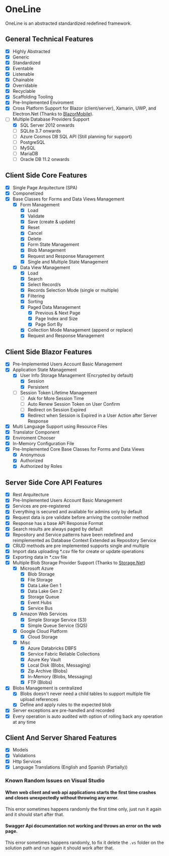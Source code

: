# OneLine

OneLine is an abstracted standardized redefined framework.

## General Technical Features 

- [x] Highly Abstracted
- [x] Generic
- [x] Standardized
- [x] Eventable
- [x] Listenable
- [x] Chainable
- [x] Overridable
- [x] Recyclable
- [x] Scaffolding Tooling
- [x] Pre-Implemented Enviroment
- [x] Cross Platform Support for Blazor (client/server), Xamarin, UWP, and Electron.Net (Thanks to [BlazorMobile](https://github.com/Daddoon/BlazorMobile)).
- [ ] Multiple Database Providers Support
  - [x] SQL Server 2012 onwards
  - [ ] SQLite 3.7 onwards
  - [ ] Azure Cosmos DB SQL API (Still planning for support)
  - [ ] PostgreSQL
  - [ ] MySQL
  - [ ] MariaDB
  - [ ] Oracle DB 11.2 onwards

## Client Side Core Features

- [x] Single Page Arquitecture (SPA)
- [x] Componetized
- [x] Base Classes for Forms and Data Views Management
  - [x] Form Management 
    - [x] Load
    - [x] Validate
    - [x] Save (create & update)
    - [x] Reset
    - [x] Cancel
    - [x] Delete
    - [x] Form State Management
    - [x] Blob Management
    - [x] Request and Response Management
    - [x] Single and Multiple State Management  
  - [x] Data View Management
    - [x] Load
    - [x] Search
    - [x] Select Record/s
    - [x] Records Selection Mode (single or multiple)
    - [x] Filtering
    - [x] Sorting
    - [x] Paged Data Management
      - [x] Previous & Next Page
      - [x] Page Index and Size
      - [x] Page Sort By
    - [x] Collection Mode Management (append or replace)
    - [x] Request and Response Management
  
## Client Side Blazor Features

- [x] Pre-Implemented Users Account Basic Management
- [x] Application State Management
  - [x] User Info Storage Management (Encrypted by default)
    - [x] Session
    - [x] Persistent
  - [ ] Session Token Lifetime Management
    - [ ] Ask for More Session Time
    - [ ] Auto Renew Session Token on User Confirm
    - [ ] Redirect on Session Expired
    - [x] Redirect when Session is Expired in a User Action after Server Response 
- [x] Multi Language Support using Resource Files
- [x] Translator Component
- [x] Enviroment Chooser
- [x] In-Memory Configuration File
- [x] Pre-Implemented Core Base Classes for Forms and Data Views
  - [x] Anonymous
  - [x] Authorized
  - [x] Authorized by Roles

## Server Side Core API Features
- [x] Rest Arquitecture
- [x] Pre-Implemented Users Account Basic Management
- [x] Services are pre-registered
- [x] Everything is secured and available for admins only by default
- [x] Request data is pre validate before arriving the controller method
- [x] Response has a base API Response Format
- [x] Search results are always paged by default
- [x] Repository and Service patterns have been redefined and reimplemented as Database Context Extended as Repository Service
- [x] CRUD methods are pre implemented supports single and multiple
- [x] Import data uploading *.csv file for create or update operations
- [x] Exporting data in *.csv file
- [x] Multiple Blob Storage Provider Support (Thanks to [Storage.Net](https://github.com/aloneguid/storage))
  - [x] Microsoft Azure
    - [x] Blob Storage
    - [x] File Storage
    - [x] Data Lake Gen 1
    - [x] Data Lake Gen 2
    - [x] Storage Queue
    - [x] Event Hubs
    - [x] Service Bus
  - [x] Amazon Web Services
    - [x] Simple Storage Service (S3)
    - [x] Simple Queue Service (SQS)
  - [x] Google Cloud Platform
    - [x] Cloud Storage
  - [x] Misc
    - [x] Azure Databricks DBFS
    - [x] Service Fabric Reliable Collections
    - [x] Azure Key Vault
    - [x] Local Disk (Blobs, Messaging)
    - [x] Zip Archive (Blobs)
    - [x] In-Memory (Blobs, Messaging)
    - [x] FTP (Blobs)
- [x] Blobs Management is centralized
  - [x] Blobs doesn't never need a child tables to support multiple file upload references
  - [x] Define and apply rules to the expected blob
- [x] Server exceptions are pre-handled and recorded
- [x] Every operation is auto audited with option of rolling back any operation at any time

## Client And Server Shared Features
- [x] Models
- [x] Validations
- [x] Http Services
- [x] Language Translations (English and Spanish (Partially))

### Known Random Issues on Visual Studio

#### When web client and web api applications starts the first time crashes and closes unexpectedly without throwing any error.

This error sometimes happens randomly the first time only, just run it again and it should start after that.

#### Swagger Api documentation not working and throws an error on the web page.

This error sometimes happens randomly, to fix it delete the `.vs` folder on the solution path and run again it should work after that.
